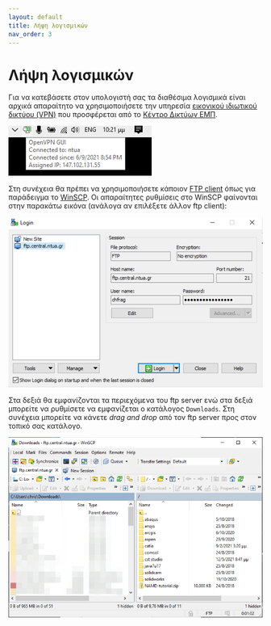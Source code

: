 ```yaml
---
layout: default
title: Λήψη λογισμικών
nav_order: 3
---
```


# Λήψη λογισμικών

Για να κατεβάσετε στον υπολογιστή σας τα διαθέσιμα λογισμικά είναι αρχικά
απαραίτητο να χρησιμοποιήσετε την υπηρεσία [εικονικού ιδιωτικού δικτύου
(VPN)](https://bit.ly/2LedY2N) που προσφέρεται από το [Κέντρο Δικτύων
ΕΜΠ](https://bit.ly/32HMckw).

![](openvpn.png)

Στη συνέχεια θα πρέπει να χρησιμοποιήσετε κάποιον [FTP
client](https://bit.ly/3uTwS16) όπως για παράδειγμα το
[WinSCP](https://bit.ly/2QmqxeN). Οι απαραίτητες ρυθμίσεις στο WinSCP φαίνονται
στην παρακάτω εικόνα (ανάλογα αν επιλέξετε άλλον ftp client):

![](winscp/0.png)

Στα δεξιά θα εμφανίζονται τα περιεχόμενα του ftp server ενώ στα δεξιά μπορείτε
να ρυθμίσετε να εμφανίζεται ο κατάλογος `Downloads`. Στη συνέχεια μπορείτε να
κάνετε _drag and drop_ από τον ftp server προς στον τοπικό σας κατάλογο.

![](winscp/1.png)
